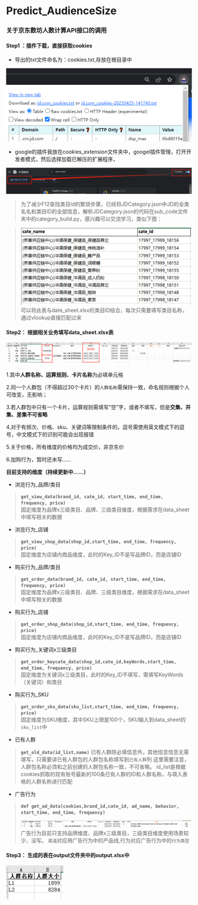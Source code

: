 # Predict_AudienceSize

### 关于京东数坊人数计算API接口的调用

#### Step1 ：插件下载，直接获取cookies

- 导出的txt文件命名为：cookies.txt,存放在根目录中

![1](pic/1.png)


- google的插件我放在cookies_extension文件夹中，googel插件管理，打开开发者模式，然后选择加载已解压的扩展程序，

![6](pic/6.png)

> 为了减少F12查找类目Id的繁琐步骤，已经将JDCategory.json中JD的全类名名和类目ID的全部信息，解析JDCategory.json的代码在sub_code文件夹中的category_build.py，感兴趣可以交流学习，类似下图：

>![5](pic/5.png) <br>
>可以将此表与date_sheet.xlsx的类目ID结合，每次只需要填写类目名称，通过vlookup直接匹配过来


#### Step2： 根据相关业务填写data_sheet.xlsx表
![2](pic/2.png)

1.其中**人群名称、运算规则、卡片名称**为必填单元格<br>

2.同一个人群包（不得超过30个卡片）的`人群名称`需保持一致，命名规则根据个人可改变，无影响；<br>

3.若人群包中只有一个卡片，运算规则需填写“空”字，或者不填写，但是**交集、并集、差集不可省略**<br>

4.对于有频次、价格、sku、关键词等限制条件的，逗号需使用英文模式下的逗号，中文模式下的识别可能会出现报错<br>

5.关于价格，所有维度的价格均为成交价，非京东价<br>

6.加购行为，暂时还未写……

**目前支持的维度（持续更新中……）**
- 浏览行为_品牌/类目
> **`get_view_data(brand_id, cate_id, start_time, end_time, frequency, price)`**<br>
> 固定维度为品牌x三级类目、品牌、三级类目维度，根据需求在data_sheet中填写相关的数据
- 浏览行为_店铺
>**`get_view_shop_data(shop_id,start_time, end_time, frequency, price)`**<br>
>固定维度为店铺内商品维度，此时的Key_ID不是写品牌ID，而是店铺ID
- 购买行为_品牌/类目
> **`get_order_data(brand_id, cate_id, start_time, end_time, frequency, price)`**<br>
> 固定维度为品牌x三级类目、品牌、三级类目维度，根据需求在data_sheet中填写相关的数据
- 购买行为_店铺
>**`get_order_shop_data(shop_id,start_time, end_time, frequency, price)`**<br>
>固定维度为店铺内商品维度，此时的Key_ID不是写品牌ID，而是店铺ID
- 购买行为_关键词x三级类目
> **`get_order_keycate_data(shop_id,cate_id,keyWords,start_time, end_time, frequency, price)`**<br>
>固定维度为关键词x三级类目，此时的Key_ID不填写，需填写KeyWords（关键词）和类目
- 购买行为_SKU
> **`get_order_sku_data(sku_list,start_time, end_time, frequency, price)`**<br>
>固定维度为SKU维度，其中SKU上限是100个，SKU输入到data_sheet的`sku_list`中
- 已有人群
>**`get_old_data(id_list,name)`**
> 已有人群除必填信息外，其他信息信息无需填写，只需要讲已有人群包的人群包名称填写到`已有人群`列
> 这里需要注意，人群包名称必须和之前创建的人群包名称一致，不可省略。
> id_list是根据cookies抓取的现有账号最新的100条已有人群的ID和人群名称，与填入表格的人群名称进行匹配
- 广告行为
> **`def get_ad_data(cookies,brand_id,cate_id, ad_name, behavior, start_time, end_time, frequency)`**
> 
> ![4](pic/4.png)
> 广告行为目前只支持品牌维度、品牌x三级类目，三级类目维度使用场景较少，没写。
> `渠道`对应用广告行为中的产品线,行为对应广告行为中的`行为类型`


#### Step3： 生成的表在output文件夹中的output.xlsx中
![3](pic/3.png)


